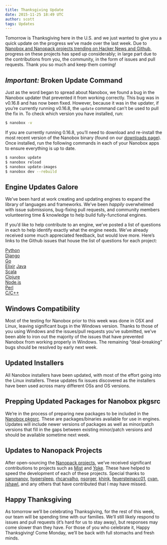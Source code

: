 ```yaml
---
title: Thanksgiving Update
date: 2015-11-25 18:49 UTC
author: scott
tags: Updates
---
```


Tomorrow is Thanksgiving here in the U.S. and we just wanted to give you a quick update on the progress we’ve made over the last week. Due to [Nanobox and Nanopack projects trending on Hacker News and Github](/3-projects-in-2-days-trend-on-hacker-news-github/), progress on these projects has sped up considerably; in large part due to the contributions from you, the community, in the form of issues and pull requests. Thank you so much and keep them coming!

## ***Important:*** Broken Update Command
Just as the word began to spread about Nanobox, we found a bug in the Nanobox updater that prevented it from working correctly. This bug was in v0.16.8 and has now been fixed. However, because it was in the updater, if you’re currently running v0.16.8, the `update` command can’t be used to pull the fix in. To check which version you have installed, run:

```bash
$ nanobox -v
```

If you are currently running 0.16.8, you’ll need to download and re-install the most recent version of the Nanobox binary (found on our [downloads page](https://desktop.nanobox.io/downloads/)). Once installed, run the following commands in each of your Nanobox apps to ensure everything is up to date.

```bash
$ nanobox update
$ nanobox reload
$ nanobox update-images
$ nanobox dev --rebuild
```

## Engine Updates Galore
We’ve been hard at work creating and updating engines to expand the library of languages and frameworks. We’ve been *happily* overwhelmed with issue submissions, bug-fixing pull requests, and community members volunteering time & knowledge to help build fully-functional engines.

If you’d like to help contribute to an engine, we’ve posted a list of questions in each to help identify exactly what the engine needs. We’ve already received some much appreciated feedback, but would love more. Here’s links to the Github issues that house the list of questions for each project:

[Python](https://github.com/nanobox-io/nanobox-engine-python/issues/4)  
[Django](https://github.com/nanobox-io/nanobox-engine-django/issues/1)  
[Go](https://github.com/nanobox-io/nanobox-engine-golang/issues/5)  
[Elixir](https://github.com/nanobox-io/nanobox-engine-elixir/issues/2)  [Java](https://github.com/nanobox-io/nanobox-engine-java/issues/5)  
[Scala](https://github.com/nanobox-io/nanobox-engine-scala/issues/2)  
[Clojure](https://github.com/nanobox-io/nanobox-engine-clojure/issues/1)  
[Node.js](https://github.com/nanobox-io/nanobox-engine-nodejs/issues/7)  
[Perl](https://github.com/nanobox-io/nanobox-engine-perl/issues/1)  
[C/C++](https://github.com/nanobox-io/nanobox-engine-c/issues/1)  

## Windows Compatibility
Most of the testing for Nanobox prior to this week was done in OSX and Linux, leaving significant bugs in the Windows version. Thanks to those of you using Windows and the issues/pull requests you’ve submitted, we’ve been able to iron out the majority of the issues that have prevented Nanobox from working properly in Windows. The remaining “deal-breaking” bugs should be resolved by early next week.

## Updated Installers
All Nanobox installers have been updated, with most of the effort going into the Linux installers. These updates fix issues discovered as the installers have been used across many different OSs and OS versions.

## Prepping Updated Packages for Nanobox pkgsrc
We’re in the process of preparing new packages to be included in the [Nanobox pkgsrc](http://pkgsrc.nanobox.io/nanobox/base/Linux/). These are packages/binaries available for use in engines. Updates will include newer versions of packages as well as minor/patch versions that fill in the gaps between existing minor/patch versions and should be available sometime next week.

## Updates to Nanopack Projects
After open-sourcing the [Nanopack projects](http://nanopack.io), we’ve received significant contributions to projects such as [Mist](https://github.com/nanopack/mist) and [Yoke](https://github.com/nanopack/yoke). These have helped to speed the development of each of these projects. Special thanks to [saromanov](https://github.com/saromanov), [hypersleep](https://github.com/hypersleep), [rhcarvalho](https://github.com/rhcarvalho), [nsorger](https://github.com/nsorger), [khink](https://github.com/khink), [feuersteinacc01](https://github.com/feuersteinacc01), [cvan](https://github.com/cvan), [jshawl](https://github.com/jshawl), and any others that have contributed that I may have missed. 

## Happy Thanksgiving
As tomorrow we’ll be celebrating Thanksgiving, for the rest of this week, our team will be spending time with our families. We’ll still likely respond to issues and pull requests (it’s hard for us to stay away), but responses may come slower than they have. For those of you who celebrate it, Happy Thanksgiving! Come Monday, we’ll be back with full stomachs and fresh minds.
